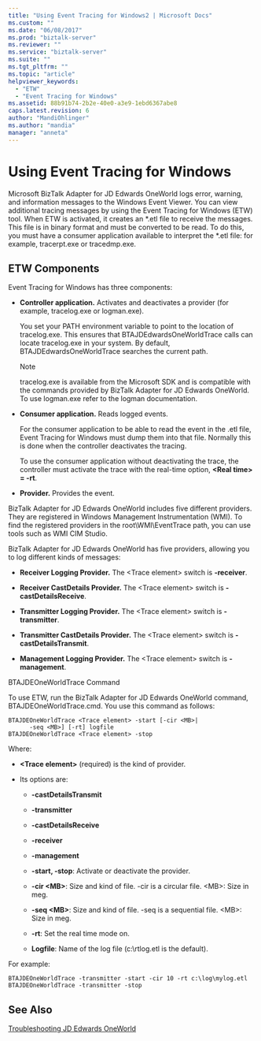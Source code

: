 ```yaml
---
title: "Using Event Tracing for Windows2 | Microsoft Docs"
ms.custom: ""
ms.date: "06/08/2017"
ms.prod: "biztalk-server"
ms.reviewer: ""
ms.service: "biztalk-server"
ms.suite: ""
ms.tgt_pltfrm: ""
ms.topic: "article"
helpviewer_keywords: 
  - "ETW"
  - "Event Tracing for Windows"
ms.assetid: 88b91b74-2b2e-40e0-a3e9-1ebd6367abe8
caps.latest.revision: 6
author: "MandiOhlinger"
ms.author: "mandia"
manager: "anneta"
---
```

# Using Event Tracing for Windows
Microsoft BizTalk Adapter for JD Edwards OneWorld logs error, warning, and information messages to the Windows Event Viewer. You can view additional tracing messages by using the Event Tracing for Windows (ETW) tool. When ETW is activated, it creates an *.etl file to receive the messages. This file is in binary format and must be converted to be read. To do this, you must have a consumer application available to interpret the \*.etl file: for example, tracerpt.exe or tracedmp.exe.  
  
## ETW Components  
 Event Tracing for Windows has three components:  
  
-   **Controller application.** Activates and deactivates a provider (for example, tracelog.exe or logman.exe).  
  
     You set your PATH environment variable to point to the location of tracelog.exe. This ensures that BTAJDEdwardsOneWorldTrace calls can locate tracelog.exe in your system. By default, BTAJDEdwardsOneWorldTrace searches the current path.  
  
    > [!NOTE]
    >  tracelog.exe is available from the Microsoft SDK and is compatible with the commands provided by BizTalk Adapter for JD Edwards OneWorld. To use logman.exe refer to the logman documentation.  
  
-   **Consumer application.** Reads logged events.  
  
     For the consumer application to be able to read the event in the .etl file, Event Tracing for Windows must dump them into that file. Normally this is done when the controller deactivates the tracing.  
  
     To use the consumer application without deactivating the trace, the controller must activate the trace with the real-time option, **\<Real time> = -rt**.  
  
-   **Provider.** Provides the event.  
  
 BizTalk Adapter for JD Edwards OneWorld includes five different providers. They are registered in Windows Management Instrumentation (WMI). To find the registered providers in the root\WMI\EventTrace path, you can use tools such as WMI CIM Studio.  
  
 BizTalk Adapter for JD Edwards OneWorld has five providers, allowing you to log different kinds of messages:  
  
-   **Receiver Logging Provider.** The \<Trace element> switch is **-receiver**.  
  
-   **Receiver CastDetails Provider.** The \<Trace element> switch is **-castDetailsReceive**.  
  
-   **Transmitter Logging Provider.** The \<Trace element> switch is **-transmitter**.  
  
-   **Transmitter CastDetails Provider.** The \<Trace element> switch is **-castDetailsTransmit**.  
  
-   **Management Logging Provider.** The \<Trace element> switch is **-management**.  
  
 BTAJDEOneWorldTrace Command  
  
 To use ETW, run the BizTalk Adapter for JD Edwards OneWorld command, BTAJDEOneWorldTrace.cmd. You use this command as follows:  
  
```  
BTAJDEOneWorldTrace <Trace element> -start [-cir <MB>|   
      -seq <MB>] [-rt] logfile  
BTAJDEOneWorldTrace <Trace element> -stop  
```  
  
 Where:  
  
-   **\<Trace element>** (required) is the kind of provider.  
  
-   Its options are:  
  
    -   **-castDetailsTransmit**  
  
    -   **-transmitter**  
  
    -   **-castDetailsReceive**  
  
    -   **-receiver**  
  
    -   **-management**  
  
    -   **-start, -stop**: Activate or deactivate the provider.  
  
    -   **-cir \<MB>**: Size and kind of file. -cir is a circular file. \<MB>: Size in meg.  
  
    -   **-seq \<MB>**: Size and kind of file. -seq is a sequential file. \<MB>: Size in meg.  
  
    -   **-rt**: Set the real time mode on.  
  
    -   **Logfile**: Name of the log file (c:\rtlog.etl is the default).  
  
 For example:  
  
```  
BTAJDEOneWorldTrace -transmitter -start -cir 10 -rt c:\log\mylog.etl  
BTAJDEOneWorldTrace -transmitter -stop  
```  
  
## See Also  
 [Troubleshooting JD Edwards OneWorld](../core/troubleshooting-jd-edwards-oneworld.md)